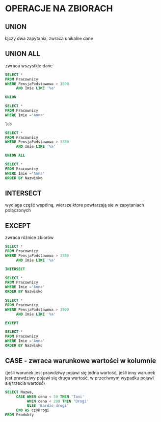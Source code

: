 # OPERACJE NA ZBIORACH

## UNION 
łączy dwa zapytania, zwraca unikalne dane

## UNION ALL 
zwraca wszystkie dane

```sql
SELECT *
FROM Pracownicy
WHERE PensjaPodstawowa > 3500
     AND Imie LIKE '%a'

UNION 

SELECT *
FROM Pracownicy
WHERE Imie ='Anna'

lub

SELECT *
FROM Pracownicy
WHERE PensjaPodstawowa > 3500
     AND Imie LIKE '%a'

UNION ALL

SELECT *
FROM Pracownicy
WHERE Imie ='Anna'
ORDER BY Nazwisko
```

## INTERSECT 
wyciaga część wspólną, wiersze ktore powtarzają sie w zapytaniach połączonych

## EXCEPT 
zwraca różnice zbiorów

```SQL
SELECT *
FROM Pracownicy
WHERE PensjaPodstawowa > 3500
     AND Imie LIKE '%a'

INTERSECT

SELECT *
FROM Pracownicy
WHERE Imie ='Anna'
ORDER BY Nazwisko
```

```SQL
SELECT *
FROM Pracownicy
WHERE PensjaPodstawowa > 3500
     AND Imie LIKE '%a'

EXCEPT 

SELECT *
FROM Pracownicy
WHERE Imie ='Anna'
ORDER BY Nazwisko
```
## CASE - zwraca warunkowe wartości w kolumnie 
(jeśli warunek jest prawdziwy pojawi się jedna wartość, 
jeśli inny warunek jest prawdziwy pojawi się druga wartość,
w przeciwnym wypadku pojawi się trzecia wartość)

```sql
SELECT Nazwa,
     CASE WHEN cena < 50 THEN 'Tani'
          WHEN cena < 200 THEN 'Drogi'
          ELSE 'Bardzo drogi'
     END AS czyDrogi
FROM Produkty
```